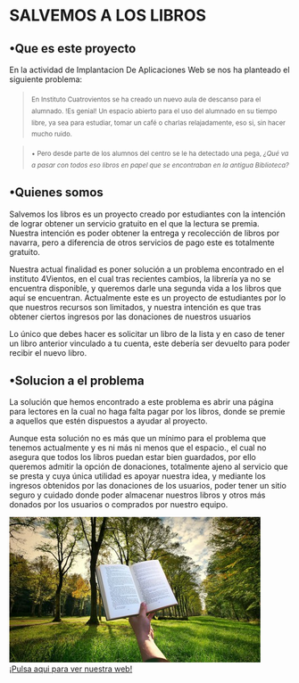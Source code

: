 # SALVEMOS A LOS LIBROS

## •Que es este proyecto  

En la actividad de Implantacion De Aplicaciones Web se nos ha planteado el siguiente problema:

> <sub>En Instituto Cuatrovientos se ha creado un nuevo aula de descanso para el alumnado. !Es genial! Un espacio abierto para el uso del alumnado en su tiempo libre, 
ya sea para estudiar, tomar un café o charlas relajadamente, eso si, sin hacer mucho ruido. </sub>

> <sub>• Pero desde parte de los alumnos del centro se le ha detectado una pega, _¿Qué va a pasar con todos eso libros en papel que se encontraban en la antigua Biblioteca?_ </sub>

## •Quienes somos
Salvemos los libros es un proyecto creado por estudiantes con la intención de lograr obtener un
servicio gratuito en el que la lectura se premia. Nuestra intención es poder obtener la entrega y
recolección de libros por navarra, pero a diferencia de otros servicios de pago este es totalmente
gratuito.

Nuestra actual finalidad es poner solución a un problema encontrado en el instituto 4Vientos, en el cual
tras recientes cambios, la librería ya no se encuentra disponible, y queremos darle una segunda vida a
los libros que aquí se encuentran. Actualmente este es un proyecto de estudiantes por lo que nuestros
recursos son limitados, y nuestra intención es que tras obtener ciertos ingresos por las donaciones de
nuestros usuarios

Lo único que debes hacer es solicitar un libro de la lista y en caso de tener un libro anterior
vinculado a tu cuenta, este debería ser devuelto para poder recibir el nuevo libro.

## •Solucion a el problema
La solución que hemos encontrado a este problema es abrir una página para lectores en la cual no haga falta pagar por los libros, donde se premie a aquellos que estén dispuestos a ayudar al proyecto.

Aunque esta solución no es más que un mínimo para el problema que tenemos actualmente y es ni más ni menos que el espacio., el cual no asegura que todos los libros puedan estar bien guardados, por ello queremos admitir la opción de donaciones, totalmente ajeno al servicio que se presta y cuya única utilidad es apoyar nuestra idea, y mediante los ingresos obtenidos por las donaciones de los usuarios, poder tener un sitio seguro y cuidado donde poder almacenar nuestros libros y otros más donados por los usuarios o comprados por nuestro equipo.


![¡SALVEMOS LOS LIBROS!](./assets/images/450_1000.jpg)  
[¡Pulsa aqui para ver nuestra web!](https://harrytx426.github.io/salvemos-los-libros/)
